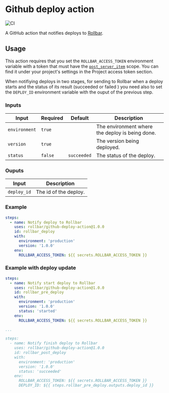 # Github deploy action

![CI](https://github.com/rollbar/github-deploy-action/workflows/CI/badge.svg)

A GitHub action that notifies deploys to [Rollbar](https://rollbar.com).


## Usage

This action requires that you set the `ROLLBAR_ACCESS_TOKEN` environment variable with a token that must have the [`post_server_item`](https://explorer.docs.rollbar.com/#section/Authentication/Project-access-tokens) scope.
You can find it under your project's settings in the Project access token section.

When notifiying deploys in two stages, for sending to Rollbar when a deploy starts and the status of its result (succeeded or failed ) you need
also to set the `DEPLOY_ID` environment variable with the ouput of the previous step.


### Inputs

| Input          | Required  | Default      | Description                                      |
| -------------- | --------- | ------------ | ------------------------------------------------ |
| `environment`  | `true`    |              | The environment where the deploy is being done.  |
| `version`      | `true`    |              | The version being deployed.                      |
| `status`       | `false`   | `succeeded`  | The status of the deploy.                        |


### Ouputs

| Input        | Description           |
| ------------ | --------------------- |
| `deploy_id`  | The id of the deploy. |


### Example

```yaml
steps:
  - name: Notify deploy to Rollbar
    uses: rollbar/github-deploy-action@1.0.0
    id: rollbar_deploy
    with:
      environment: 'production'
      version: '1.0.0'
    env:
      ROLLBAR_ACCESS_TOKEN: ${{ secrets.ROLLBAR_ACCESS_TOKEN }}
```


### Example with deploy update

```yaml
steps:
  - name: Notify start deploy to Rollbar
    uses: rollbar/github-deploy-action@1.0.0
    id: rollbar_pre_deploy
    with:
      environment: 'production'
      version: '1.0.0'
      status: 'started'
    env:
      ROLLBAR_ACCESS_TOKEN: ${{ secrets.ROLLBAR_ACCESS_TOKEN }}

...

steps:
  - name: Notify finish deploy to Rollbar
    uses: rollbar/github-deploy-action@1.0.0
    id: rollbar_post_deploy
    with:
      environment: 'production'
      version: '1.0.0'
      status: 'succeeded'
    env:
      ROLLBAR_ACCESS_TOKEN: ${{ secrets.ROLLBAR_ACCESS_TOKEN }}
      DEPLOY_ID: ${{ steps.rollbar_pre_deploy.outputs.deploy_id }}
```
